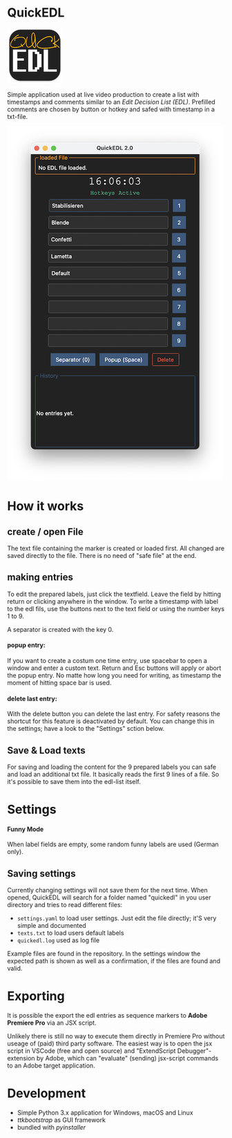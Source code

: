 # QuickEDL
![logo](assets/icon_128.png)

Simple application used at live video production to create a list with timestamps and comments similar to an *Edit Decision List (EDL)*.
Prefilled comments are chosen by button or hotkey and safed with timestamp in a txt-file.

![screensshot mainwindow](assets/main-window-2.0.png)

# How it works

 ## create / open File
 The text file containing the marker is created or loaded first. All changed are saved directly to the file. There is no need of "safe file" at the end.

 ## making entries
 To edit the prepared labels, just click the textfield. Leave the field by hitting return or clicking anywhere in the window.
 To write a timestamp with label to the edl fils, use the buttons next to the text field or using the number keys 1 to 9.
 
 A separator is created with the key 0.

 #### popup entry:
 If you want to create a costum one time entry, use spacebar to open a window and enter a custom text. Return and Esc buttons will apply or abort the popup entry.
 No matte how long you need for writing, as timestamp the moment of hitting space bar is used.

 #### delete last entry:
 With the delete button you can delete the last entry. For safety reasons the shortcut for this feature is deactivated by default. You can change this in the settings; have a look to the "Settings" sction below.
 
 ## Save & Load texts
 For saving and loading the content for the 9 prepared labels you can safe and load an additional txt file.
 It basically reads the first 9 lines of a file. So it's possible to save them into the edl-list itself.

# Settings
#### Funny Mode
When label fields are empty, some random funny labels are used (German only).

## Saving settings
Currently changing settings will not save them for the next time. When opened, QuickEDL will search for a folder named "quickedl" in you user directory and tries to read different files:
- `settings.yaml` to load user settings. Just edit the file directly; it'S very simple and documented
- `texts.txt` to load users default labels
- `quickedl.log` used as log file

Example files are found in the repository. In the settings window the expected path is shown as well as a confirmation, if the files are found and valid.

# Exporting
 It is possible the export the edl entries as sequence markers to **Adobe Premiere Pro** via an JSX script.

 Unlikely there is still no way to execute them directly in Premiere Pro without useage of (paid) third party software.
 The easiest way is to open the jsx script in VSCode (free and open source) and "ExtendScript Debugger"-extension by Adobe, which can "evaluate" (sending) jsx-script commands to an Adobe target application.

# Development
- Simple Python 3.x application for Windows, macOS and Linux
- *ttkbootstrap* as GUI framework
- bundled with *pyinstaller*